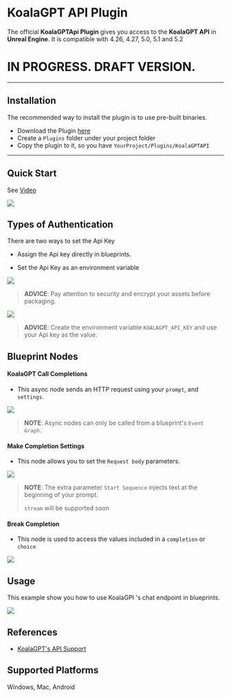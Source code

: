 # KoalaGPT API Plugin
The official **KoalaGPTApi Plugin** gives you access to the **KoalaGPT API** in **Unreal Engine**. It is compatible with 4.26, 4.27, 5.0, 5.1 and 5.2

# IN PROGRESS. DRAFT VERSION.
***

## Installation

The recommended way to install the plugin is to use pre-built binaries.


- Download the Plugin [here](https://disk.yandex.ru)
- Create a `Plugins` folder under your project folder
- Copy the plugin to it, so you have `YourProject/Plugins/KoalaGPTAPI`

---

## Quick Start

See [Video](https://www.youtube.com/watch?v=)

[![](http://img.youtube.com/vi//0.jpg)](http://www.youtube.com/watch?v= "KoalaGPT API Quick Start Tutorial")


## Types of Authentication
There are two ways to set the Api Key
- Assign the Api key directly in blueprints.

- Set the Api Key as an environment variable


![](https://i.imgur.com/.png)
> **ADVICE**: Pay attention to security and encrypt your assets before packaging.


![](https://i.imgur.com/.png)
> **ADVICE**: Create the environment variable `KOALAGPT_API_KEY` and use your Api key as the value.


## Blueprint Nodes
#### KoalaGPT Call Completions

- This async node sends an HTTP request using your `prompt`, and `settings`.

![](https://i.imgur.com/.png)
> **NOTE**: Async nodes can only be called from a blueprint's `Event Graph`. 
#### Make Completion Settings

- This node allows you to set the `Request body` parameters.

![](https://i.imgur.com/.png)
> **NOTE**: The extra parameter `Start Sequence` injects text at the beginning of your prompt.
>
> `stream` will be supported soon
#### Break Completion

- This node is used to access the values included in a `completion` or `choice`

![](https://i.imgur.com/.png)

## Usage

This example show you how to use KoalaGPI 's chat endpoint in blueprints.

![](https://i.imgur.com/.png)



## References
- [KoalaGPT's API Support](https://beta.cyberkoala.ru/)

## Supported Platforms
Windows, Mac, Android
